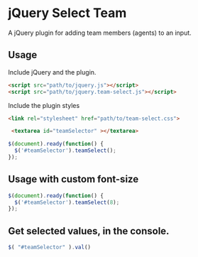 # jQuery Select Team

A  jQuery plugin for adding team members (agents) to an input.

## Usage

Include jQuery and the plugin.

```html
<script src="path/to/jquery.js"></script> 
<script src="path/to/jquery.team-select.js"></script>
```

Include the plugin styles

```html
<link rel="stylesheet" href="path/to/team-select.css">

```

```html
 <textarea id="teamSelector" ></textarea>

```


```javascript
$(document).ready(function() {
  $('#teamSelector').teamSelect();
});
```

## Usage  with custom font-size

```javascript
$(document).ready(function() {
  $('#teamSelector').teamSelect(8);
});
```

## Get selected values, in the console.

```javascript
$( "#teamSelector" ).val()
```